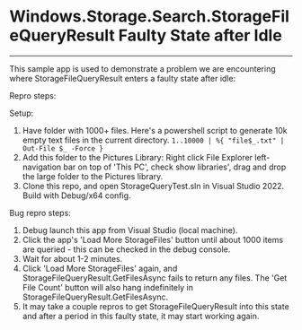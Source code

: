 # Windows.Storage.Search.StorageFileQueryResult Faulty State after Idle
------
This sample app is used to demonstrate a problem we are encountering where StorageFileQueryResult enters a faulty state after idle:

Repro steps:

Setup:
1. Have folder with 1000+ files.
Here's a powershell script to generate 10k empty text files in the current directory.
`1..10000 | %{ "file$_.txt" | Out-File $_ -Force }`
2. Add this folder to the Pictures Library:
Right click File Explorer left-navigation bar on top of 'This PC', check show libraries', drag and drop the large folder to the Pictures library.
3. Clone this repo, and open StorageQueryTest.sln in Visual Studio 2022. Build with Debug/x64 config.

Bug repro steps:
1. Debug launch this app from Visual Studio (local machine).
2. Click the app's 'Load More StorageFiles' button until about 1000 items are queried - this can be checked in the debug console.
3. Wait for about 1-2 minutes.
4. Click 'Load More StorageFiles' again, and StorageFileQueryResult.GetFilesAsync fails to return any files. The 'Get File Count' button will also hang indefinitely in StorageFileQueryResult.GetFilesAsync.
5. It may take a couple repros to get StorageFileQueryResult into this state and after a period in this faulty state, it may start working again.
